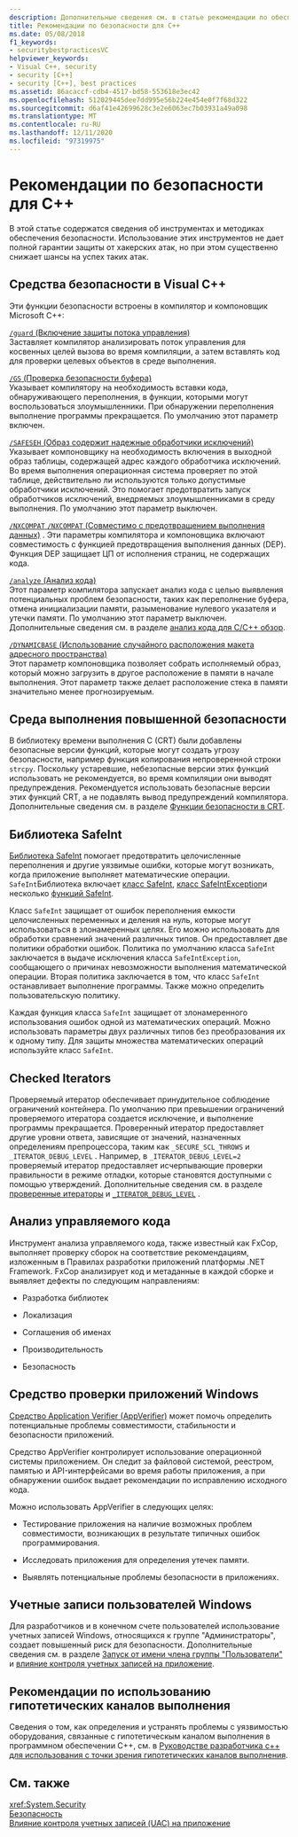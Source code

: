 ```yaml
---
description: Дополнительные сведения см. в статье рекомендации по обеспечению безопасности для C++
title: Рекомендации по безопасности для C++
ms.date: 05/08/2018
f1_keywords:
- securitybestpracticesVC
helpviewer_keywords:
- Visual C++, security
- security [C++]
- security [C++], best practices
ms.assetid: 86acaccf-cdb4-4517-bd58-553618e3ec42
ms.openlocfilehash: 512029445dee7dd995e56b224e454e0f7f68d322
ms.sourcegitcommit: d6af41e42699628c3e2e6063ec7b03931a49a098
ms.translationtype: MT
ms.contentlocale: ru-RU
ms.lasthandoff: 12/11/2020
ms.locfileid: "97319975"
---
```

# <a name="security-best-practices-for-c"></a>Рекомендации по безопасности для C++

В этой статье содержатся сведения об инструментах и методиках обеспечения безопасности. Использование этих инструментов не дает полной гарантии защиты от хакерских атак, но при этом существенно снижает шансы на успех таких атак.

## <a name="visual-c-security-features"></a>Средства безопасности в Visual C++

Эти функции безопасности встроены в компилятор и компоновщик Microsoft C++:

[`/guard` (Включение защиты потока управления)](../build/reference/guard-enable-control-flow-guard.md)<br/>
Заставляет компилятор анализировать поток управления для косвенных целей вызова во время компиляции, а затем вставлять код для проверки целевых объектов в среде выполнения.

[`/GS` (Проверка безопасности буфера)](../build/reference/gs-buffer-security-check.md)<br/>
Указывает компилятору на необходимость вставки кода, обнаруживающего переполнения, в функции, которыми могут воспользоваться злоумышленники. При обнаружении переполнения выполнение программы прекращается. По умолчанию этот параметр включен.

[`/SAFESEH` (Образ содержит надежные обработчики исключений)](../build/reference/safeseh-image-has-safe-exception-handlers.md)<br/>
Указывает компоновщику на необходимость включения в выходной образ таблицы, содержащей адрес каждого обработчика исключений. Во время выполнения операционная система проверяет по этой таблице, действительно ли используются только допустимые обработчики исключений. Это помогает предотвратить запуск обработчиков исключений, внедряемых злоумышленниками в среду выполнения. По умолчанию этот параметр выключен.

[`/NXCOMPAT`](../build/reference/nxcompat.md)[ `/NXCOMPAT` (Совместимо с предотвращением выполнения данных)](../build/reference/nxcompat-compatible-with-data-execution-prevention.md) . Эти параметры компилятора и компоновщика включают совместимость с функцией предотвращения выполнения данных (DEP). Функция DEP защищает ЦП от исполнения страниц, не содержащих кода.

[`/analyze` (Анализ кода)](../build/reference/analyze-code-analysis.md)<br/>
Этот параметр компилятора запускает анализ кода с целью выявления потенциальных проблем безопасности, таких как переполнение буфера, отмена инициализации памяти, разыменование нулевого указателя и утечки памяти. По умолчанию этот параметр выключен. Дополнительные сведения см. в разделе [анализ кода для C/C++ обзор](../code-quality/code-analysis-for-c-cpp-overview.md).

[`/DYNAMICBASE` (Использование случайного расположения макета адресного пространства)](../build/reference/dynamicbase-use-address-space-layout-randomization.md)<br/>
Этот параметр компоновщика позволяет собрать исполняемый образ, который можно загрузить в другое расположение в памяти в начале выполнения. Этот параметр также делает расположение стека в памяти значительно менее прогнозируемым.

## <a name="security-enhanced-crt"></a>Среда выполнения повышенной безопасности

В библиотеку времени выполнения C (CRT) были добавлены безопасные версии функций, которые могут создать угрозу безопасности, например функция копирования непроверенной строки `strcpy`. Поскольку устаревшие, небезопасные версии этих функций использовать не рекомендуется, во время компиляции они выводят предупреждения. Рекомендуется использовать безопасные версии этих функций CRT, а не подавлять вывод предупреждений компилятора. Дополнительные сведения см. в разделе [Функции безопасности в CRT](../c-runtime-library/security-features-in-the-crt.md).

## <a name="safeint-library"></a>Библиотека SafeInt

[Библиотека SafeInt](../safeint/safeint-library.md) помогает предотвратить целочисленные переполнения и другие уязвимые ошибки, которые могут возникать, когда приложение выполняет математические операции. `SafeInt`Библиотека включает [класс SafeInt](../safeint/safeint-class.md), [класс SafeIntException](../safeint/safeintexception-class.md)и несколько [функций SafeInt](../safeint/safeint-functions.md).

Класс `SafeInt` защищает от ошибок переполнения емкости целочисленных переменных и деления на нуль, которые могут использоваться в злонамеренных целях. Его можно использовать для обработки сравнений значений различных типов. Он предоставляет две политики обработки ошибок. Политика по умолчанию класса `SafeInt` заключается в выдаче исключения класса `SafeIntException`, сообщающего о причинах невозможности выполнения математической операции. Вторая политика заключается в том, что класс `SafeInt` останавливает выполнение программы. Также можно определить пользовательскую политику.

Каждая функция класса `SafeInt` защищает от злонамеренного использования ошибок одной из математических операций. Можно использовать параметры двух различных типов без преобразования их к одному типу. Для защиты множества математических операций используйте класс `SafeInt`.

## <a name="checked-iterators"></a>Checked Iterators

Проверяемый итератор обеспечивает принудительное соблюдение ограничений контейнера. По умолчанию при превышении ограничений проверяемого итератора создается исключение, и выполнение программы прекращается. Проверенный итератор предоставляет другие уровни ответа, зависящие от значений, назначенных определениям препроцессора, таким как `_SECURE_SCL_THROWS` и `_ITERATOR_DEBUG_LEVEL` . Например, в `_ITERATOR_DEBUG_LEVEL=2` проверяемый итератор предоставляет исчерпывающие проверки правильности в режиме отладки, которые становятся доступными с помощью утверждений. Дополнительные сведения см. в разделе [проверенные итераторы](../standard-library/checked-iterators.md) и [`_ITERATOR_DEBUG_LEVEL`](../standard-library/iterator-debug-level.md) .

## <a name="code-analysis-for-managed-code"></a>Анализ управляемого кода

Инструмент анализа управляемого кода, также известный как FxCop, выполняет проверку сборок на соответствие рекомендациям, изложенным в Правилах разработки приложений платформы .NET Framework. FxCop анализирует код и метаданные в каждой сборке и выявляет дефекты по следующим направлениям:

- Разработка библиотек

- Локализация

- Соглашения об именах

- Производительность

- Безопасность

## <a name="windows-application-verifier"></a>Средство проверки приложений Windows

[Средство Application Verifier (AppVerifier)](/windows-hardware/drivers/debugger/enable-application-verifier) может помочь определить потенциальные проблемы совместимости, стабильности и безопасности приложений.

Средство AppVerifier контролирует использование операционной системы приложением. Он следит за файловой системой, реестром, памятью и API-интерфейсами во время работы приложения, а при обнаружении ошибок выдает рекомендации по исправлению исходного кода.

Можно использовать AppVerifier в следующих целях:

- Тестирование приложения на наличие возможных проблем совместимости, возникающих в результате типичных ошибок программирования.

- Исследовать приложения для определения утечек памяти.

- Выявлять потенциальные проблемы безопасности в приложениях.

## <a name="windows-user-accounts"></a>Учетные записи пользователей Windows

Для разработчиков и в конечном счете пользователей использование учетных записей Windows, относящихся к группе "Администраторы", создает повышенный риск для безопасности. Дополнительные сведения см. в разделе [Запуск от имени члена группы "Пользователи"](running-as-a-member-of-the-users-group.md) и [влияние контроля учетных записей на приложение](how-user-account-control-uac-affects-your-application.md).

## <a name="guidance-for-speculative-execution-side-channels"></a>Рекомендации по использованию гипотетических каналов выполнения

Сведения о том, как определения и устранять проблемы с уязвимостью оборудования, связанные с гипотетическым каналом выполнения в программном обеспечении C++, см. в [Руководстве разработчика c++ для использования с точки зрения гипотетических каналов выполнения](developer-guidance-speculative-execution.md).

## <a name="see-also"></a>См. также

<xref:System.Security> <br/>
[Безопасность](/dotnet/standard/security/index)<br/>
[Влияние контроля учетных записей (UAC) на приложение](how-user-account-control-uac-affects-your-application.md)
